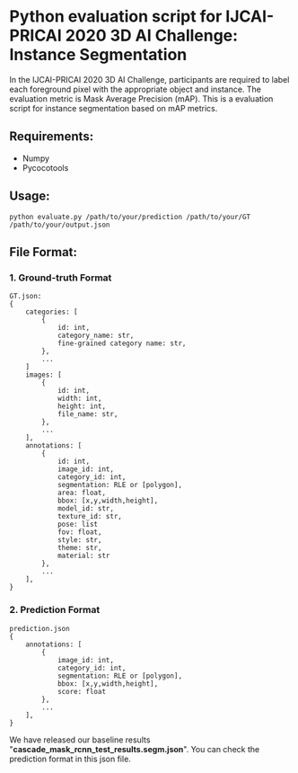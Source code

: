 # Python evaluation script for IJCAI-PRICAI 2020 3D AI Challenge: Instance Segmentation
In the IJCAI-PRICAI 2020 3D AI Challenge, participants are required to label each foreground pixel with the appropriate object and instance. The evaluation metric is Mask Average Precision (mAP). This is a evaluation script for instance segmentation based on mAP metrics.

## Requirements:
* Numpy 
* Pycocotools

## Usage:
```
python evaluate.py /path/to/your/prediction /path/to/your/GT /path/to/your/output.json
```

## File Format:
### 1. Ground-truth Format
```
GT.json:
{
    categories: [
        {
            id: int, 
            category_name: str, 
            fine-grained category name: str, 
        },
        ...
    ]
    images: [
        {
            id: int, 
            width: int, 
            height: int, 
            file_name: str, 
        },
        ...
    ], 
    annotations: [
        {
            id: int, 
            image_id: int, 
            category_id: int, 
            segmentation: RLE or [polygon], 
            area: float, 
            bbox: [x,y,width,height], 
            model_id: str, 
            texture_id: str,
            pose: list
            fov: float,
            style: str,
            theme: str,
            material: str
        },
        ...
    ], 
}
```

### 2. Prediction Format
```
prediction.json
{
    annotations: [
        {
            image_id: int, 
            category_id: int, 
            segmentation: RLE or [polygon], 
            bbox: [x,y,width,height], 
            score: float
        },
        ...
    ], 
}
```
We have released our baseline results "**cascade_mask_rcnn_test_results.segm.json**". You can check the prediction format in this json file.